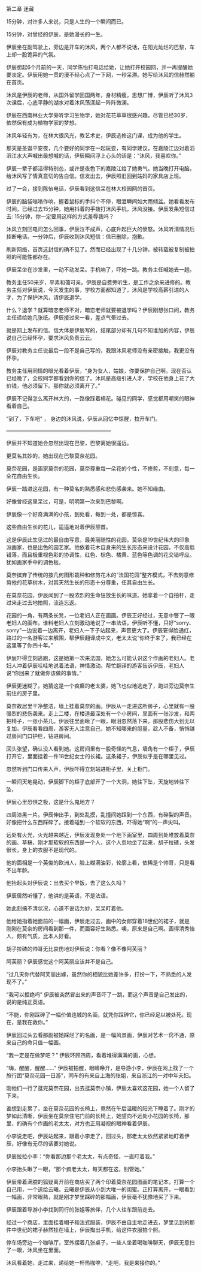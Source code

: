 第二章 迷藏

15分钟，对许多人来说，只是人生的一个瞬间而已。

15分钟，对曾经的伊辰，是她漫长的一生。

伊辰坐在副驾驶上，旁边是开车的沐风，两个人都不说话，在阳光灿烂的巴黎，车上却一股诡异的气氛。

伊辰想起6个月前的一天，同学陈怡打电话给她，让她打开校园网，并一再提醒她要淡定。伊辰用她一贯的漫不经心点了一下网，一秒呆滞。她写给沐风的信赫然躺在首页。

沐风是伊辰的老师，从国外留学回国两年，身材精瘦，思想广博，伊辰听了沐风3次课后，心底平静的湖水对着沐风荡漾起一阵阵微澜。

伊辰在西南林业大学旁听学习生物学，她对花花草草很感兴趣，尽管已经30岁，依然保有成为植物学家的梦想。

沐风年轻有为，在林大很风光，教艺术史，伊辰选修这门课，成为他的学生。

那天是圣诞平安夜，几个要好的同学在一起玩耍，有同学建议，在嘉陵江边对着滔滔江水大声喊出最想喊的话，伊辰瞬间浮上心头的话是：“沐风，我喜欢你。”

伊辰一辈子都活得特别怂，或许是夜色下的嘉陵江给了她勇气。她当晚打开电脑，给沐风写了情真意切的告白信。信发出去，伊辰照旧回到姑妈的家具店上班。

过了一会，接到陈怡电话，伊辰看到这信呆在林大校园网的首页。

伊辰的脑袋嗡嗡作响，握着鼠标的手抖个不停，眼泪瞬间如大雨倾盆。她看看发布时间，已经过去15分钟，她用抖着的手拨打沐风手机，沐风没接。伊辰发条短信过去: 15分钟，你一定要用这样的方式羞辱我吗？

沐风立刻回电问怎么回事，伊辰泣不成声，心底升起巨大的愤怒。沐风听清情况后挂断电话。一分钟后，伊辰收到沐风短信：信已删除，抱歉。

刷新网络，首页这封信的确不见了。然而已经出现了十几分钟，被转载被复制被拍照的可能性都存在。

伊辰呆坐在沙发里，一动不动发呆。手机响了，吓她一跳。教务主任喊她去一趟。

教务主任50来岁，平素和蔼可亲。伊辰是自费旁听生，是工作之余来进修的。教务主任对伊辰说，今天发生的事，学校方面都知道了，沐风是学校高薪引进的人才，为了保护沐风，请伊辰退学。

什么？退学？就算暗恋老师不对，暗恋老师就要被退学吗？伊辰刚想张口问，教务主任递给她几张纸。伊辰接过来一看，差点气晕过去。

就是网上发布的信。信大体是伊辰写的，结尾部分却有几句不知谁加的内容，伊辰说自己已经怀孕，要求沐风负责云云。

伊辰对教务主任说最后一段不是自己写的，我跟沐风老师没有亲密接触，我更没有怀孕。

教务主任用同情的眼光看着伊辰，“身为女人，姑娘，你要保护自己啊。现在否认已经晚了，全校同学都看到你的信了。沐风是高级引进人才，学校在他身上花了大价钱，他必须留下。那你就必须离开了。”

伊辰不记得怎么离开林大的，一路像踩着棉花。碰见的同学，感觉都用嘲笑的眼神看着自己。

“到了，下车吧” ， 身边的沐风说，伊辰从回忆中惊醒，拉开车门。

————————————————————

伊辰并不知道她会忽然出现在巴黎，巴黎离她很遥远。

更莫名其妙的，她出现在巴黎莫奈花园。

莫奈花园，是画家莫奈的花园，莫奈尊重每一朵花的个性，不修剪，不刻意，每一朵花自由生长。

伊辰一踏进这花园，有一种莫名的熟悉感和悲伤感袭来。她不知缘由。

好像曾经这里呆过，可是，明明第一次来到巴黎啊。

伊辰像一个好奇满满的小孩，到处看，每到一处，都是惊喜。

这些自由生长的花儿，遥遥地对着伊辰颔首。

这是伊辰此生见过的最自由写意，最美丽随性的花园。莫奈是19世纪伟大的印象派画家，也是出色的园艺家。他依着花木自身来的生长形态来设计花园，不仅高低错落，而且极重视色彩的协调性，红色、棕色、橘黄、蓝色等色调的花交错呼应。犹如画家手中的调色板。

莫奈摈弃了传统的按几何图形栽种和修剪花木的“法国花园”整齐模式，不去刻意修剪他的花草树木，对其天然生长的形态十分尊重，任其自由生长。

在莫奈花园，伊辰闻到了一股浓烈的生命狂放生长的味道。她拿着一个自拍杆，走过来走过去地拍照，流连忘返。

花园的一角，有两条长凳，一位老妇人正在画画。伊辰正好经过，无意中瞥了一眼老妇人的画布。谁料老妇人立刻激动地说了一串法语，伊辰听不懂，只好“sorry、sorry”一边说着一边离开，老妇人一下子站起来，声音更大了。伊辰窘得脸通红，路过的一名游客过来解围，帮伊辰翻译成中文，老太太说“你终于来了，我已经在这里等了你四十年。”

伊辰吓得立刻逃跑，这是她第一次来法国，她怎么可能认识这个作画的老妇人。老妇人冲着伊辰哇哇地说着法语，神情激动。帮忙翻译的游客告诉伊辰，老妇人说“你回来了就做你该做的事情。”

伊辰更迷糊了。她猜这是一个疯癫的老太婆，她飞也似地逃走了，跑进旁边莫奈生前住的房子里。

莫奈故居里干净整洁，墙上挂着莫奈的画。伊辰从一走进这所房子，心里就有一股强烈的悲伤袭来。走上二楼，在楼道最深处有一个小房间，里面有一张沙发，和两把椅子，一张小茶几。伊辰往里面瞅了一眼，眼泪忽然落下来，那股悲伤大到无以复加。伊辰看看四周，游客无人注意自己，她不知哪来的胆量，趁人不备，悄悄越过房间门口护栏，钻进房间。

回头张望，确认没人看到她。这房间里有一股奇怪的气息，墙角有一个柜子，伊辰打开它，里面挂着一件18世纪女士的长裙。这条裙子，伊辰似乎是在哪里见过。

忽然听到门口传来人声，伊辰吓得立刻站进柜子里，关上柜门。

一瞬间天地晃动，伊辰脚下的柜子底部开了一个大洞，她往下坠，天旋地转往下坠，

伊辰心里恐惧之极，这是什么鬼地方？

四周漆黑一片。伊辰伸出手，到处乱摸，乱撞间她踩到一个东西，有碎裂的声音。好像把什么东西踩碎了。接着碰到一个软软的东西，吓得她“啊”的一声尖叫。

远处有火光，火光越来越近，伊辰发现身处一个地下画室里，四周到处堆放着莫奈的画、草稿，刚才那软软的东西是一个人，这个人忽地坐了起来，胡子拉碴，头发很长，身上的衣服不是现代的。

他的面相是一个英俊的欧洲人，脸上糊满油彩，轮廓上看，依稀是个帅哥，只是看不出年龄。

他抬起头对伊辰说：出去买个早饭，去了这么久吗？

伊辰居然听懂了，他讲的是英语，不是法语。

她此刻搞不清状况，心道不说话为妙，呆呆盯着他。

他给她指着她面前的一幅画，伊辰走过去，画中的女郎穿着18世纪的裙子，就是刚刚在莫奈的房间看到那一件，而面容好生熟悉。噢，原来是自己啊。画得清秀怡人，颇有气质，比本人好看。

胡子拉碴的帅哥无比哀伤地对伊辰说：你看？像不像阿芙丽？

阿芙丽？伊辰感觉这个阿芙丽应该并不是自己。

“过几天你代替阿芙丽出嫁，虽然你的相貌比她差许多，打扮一下，不熟悉的人发现不了。”

“我可以拒绝吗” 伊辰被突然冒出来的声音吓了一跳，而这个声音是自己发出的，说的是纯正英语。

“不能，你刚踩碎了一幅价值连城的名画，就凭你踩碎它，你已经足以被处死。现在，是我在救你。”

伊辰回过头去看那副被她踩烂了的名画，是一幅风景画，伊辰对艺术一窍不通，原来自己的命只值一幅画。

“我一定是在做梦吧？” 伊辰环顾四周，看着堆得满满的画，心想。

“嗨，醒醒，醒醒......” 伊辰被拍醒，眼睛睁开，是导游小李，伊辰在网上找了一个旅行团“莫奈花园一日游”，同车的有来自上海的张姐，来自浙江的一对中年夫妇。

刚他们一行了逛完莫奈花园，出去逛莫奈小镇，伊辰太喜欢这花园，她一个人留了下来。

谁想到走累了，坐在莫奈花园的长椅上，竟然在午后温暖的阳光下睡着了。刚才的梦如此清晰，伊辰坐在莫奈住宅门前的长椅上，她望向不远处小花园的长椅，那里，的确有个作画的老太太，对方也正用凝视的眼神看着伊辰。

小李说走吧，伊辰站起来，跟着小李走了，回过头，那老太太依然紧紧地盯着伊辰，好像有无尽的话要对她说。

伊辰拉拉小李：“你看那边那个老太太，有点奇怪，一直盯着我。”

小李抬头瞅了一眼，“那个疯老太太，每天都在这，别管她。”

伊辰带着满腔的狐疑离开前在商店买了两个印着莫奈花园图画的笔记本，打算一个自己用，一个送给云曦。云曦是伊辰从小到大唯一的闺蜜。正打算离开，一眼看到一幅画，非常眼熟，就是刚才梦里踩碎的那幅画，伊辰毫不犹豫地买了下来。

伊辰跟着导游小李找到同行的张姐等旅伴，几个人往车跟前走去。

经过一个商店，里面挂着帽子和法式服装，伊辰不由自主地走进去，梦里见到的那件中世纪的裙子赫然挂在墙上，伊辰掏出手机，给这件衣服拍个照。

停车场旁边一个咖啡厅，室外摆着几张桌子，一些人坐着喝咖啡聊天，伊辰无意扫了一眼，沐风坐在里面。

沐风看着她，走过来，递给她一杯热咖啡，“走吧，我是来接你的。”
